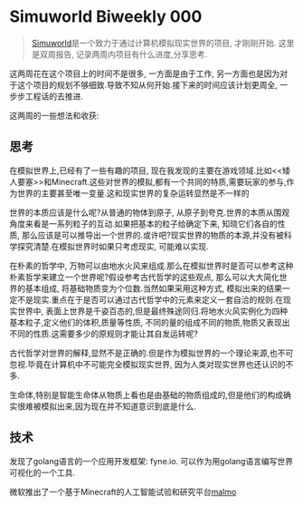 # Simuworld Biweekly 000

> [Simuworld](https://github.com/demisstif/simuworld)是一个致力于通过计算机模拟现实世界的项目, 才刚刚开始. 这里是双周报告, 记录两周内项目有什么进度,分享思考.

这两周花在这个项目上的时间不是很多, 一方面是由于工作, 另一方面也是因为对于这个项目的规划不够细致.导致不知从何开始.接下来的时间应该计划更周全, 一步步工程话的去推进.

这两周的一些想法和收获:

## 思考

在模拟世界上,已经有了一些有趣的项目, 现在我发现的主要在游戏领域.比如<<矮人要塞>>和Minecraft.这些对世界的模拟,都有一个共同的特质,需要玩家的参与,作为世界的主要甚至唯一变量.这和现实世界的复杂运转显然是不一样的

世界的本质应该是什么呢?从普通的物体到原子, 从原子到夸克.世界的本质从围观角度来看是一系列粒子的互动.如果把基本的粒子给确定下来, 知晓它们各自的性质, 那么应该是可以推导出一个世界的.或许吧?现实世界的物质的本源,并没有被科学探究清楚.在模拟世界时如果只考虑现实, 可能难以实现.

在朴素的哲学中, 万物可以由地水火风来组成.那么在模拟世界时是否可以参考这种朴素哲学来建立一个世界呢?假设参考古代哲学的这些观点, 那么可以大大简化世界的基本组成, 将基础物质变为个位数.当然如果采用这种方式, 模拟出来的结果一定不是现实.重点在于是否可以通过古代哲学中的元素来定义一套自洽的规则.在现实世界中, 表面上世界是千姿百态的,但是最终殊途同归.将地水火风实例化为四种基本粒子,定义他们的体积,质量等性质, 不同的量的组成不同的物质,物质又表现出不同的性质.这需要多少的原规则才能让其自发运转呢?

古代哲学对世界的解释,显然不是正确的.但是作为模拟世界的一个理论来源,也不可忽视.毕竟在计算机中不可能完全模拟现实世界, 因为人类对现实世界也还认识的不多.

生命体,特别是智能生命体从物质上看也是由基础的物质组成的,但是他们的构成确实很难被模拟出来,因为现在并不知道意识到底是什么.


## 技术

发现了golang语言的一个应用开发框架: fyne.io. 可以作为用golang语言编写世界可视化的一个工具.

微软推出了一个基于Minecraft的人工智能试验和研究平台[malmo](https://github.com/Microsoft/malmo)
